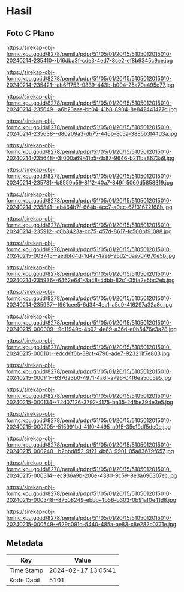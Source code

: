 # Hasil

## Foto C Plano

https://sirekap-obj-formc.kpu.go.id/8278/pemilu/pdpr/51/05/01/20/15/5105012015010-20240214-235410--b16dba3f-cde3-4ed7-8ce2-ef8b9345c9ce.jpg

https://sirekap-obj-formc.kpu.go.id/8278/pemilu/pdpr/51/05/01/20/15/5105012015010-20240214-235421--ab6f1753-9339-443b-b004-25a70a495e77.jpg

https://sirekap-obj-formc.kpu.go.id/8278/pemilu/pdpr/51/05/01/20/15/5105012015010-20240214-235649--a6b23aaa-bb04-41b8-8904-8e842441477d.jpg

https://sirekap-obj-formc.kpu.go.id/8278/pemilu/pdpr/51/05/01/20/15/5105012015010-20240214-235638--d80209a3-db75-446b-8c5a-3885b3f44d3a.jpg

https://sirekap-obj-formc.kpu.go.id/8278/pemilu/pdpr/51/05/01/20/15/5105012015010-20240214-235648--3f000a69-41b5-4b87-9646-b211ba8673a9.jpg

https://sirekap-obj-formc.kpu.go.id/8278/pemilu/pdpr/51/05/01/20/15/5105012015010-20240214-235731--b8559b59-8112-40a7-849f-5060d5858319.jpg

https://sirekap-obj-formc.kpu.go.id/8278/pemilu/pdpr/51/05/01/20/15/5105012015010-20240214-235841--eb464b7f-664b-4cc7-a0ec-67f31672168b.jpg

https://sirekap-obj-formc.kpu.go.id/8278/pemilu/pdpr/51/05/01/20/15/5105012015010-20240214-235912--c0b8423a-cc75-457d-8617-fc500bf91088.jpg

https://sirekap-obj-formc.kpu.go.id/8278/pemilu/pdpr/51/05/01/20/15/5105012015010-20240215-003745--aedbfd4d-1d42-4a99-95d2-0ae7d4670e5b.jpg

https://sirekap-obj-formc.kpu.go.id/8278/pemilu/pdpr/51/05/01/20/15/5105012015010-20240214-235936--6462e641-3a48-4dbb-82c1-35fa2e5bc2eb.jpg

https://sirekap-obj-formc.kpu.go.id/8278/pemilu/pdpr/51/05/01/20/15/5105012015010-20240214-235937--f961cee5-6d34-4ea1-a5c9-416297a32a8c.jpg

https://sirekap-obj-formc.kpu.go.id/8278/pemilu/pdpr/51/05/01/20/15/5105012015010-20240215-000009--9c11949c-4b02-4e89-a36d-e0b5476e3a28.jpg

https://sirekap-obj-formc.kpu.go.id/8278/pemilu/pdpr/51/05/01/20/15/5105012015010-20240215-000101--edcd6f6b-39cf-4790-ade7-923211f7e803.jpg

https://sirekap-obj-formc.kpu.go.id/8278/pemilu/pdpr/51/05/01/20/15/5105012015010-20240215-000111--637623b0-4971-4a6f-a796-04f6ea5dc595.jpg

https://sirekap-obj-formc.kpu.go.id/8278/pemilu/pdpr/51/05/01/20/15/5105012015010-20240215-000134--72d07126-3792-4175-ba35-2dfbe394e3e5.jpg

https://sirekap-obj-formc.kpu.go.id/8278/pemilu/pdpr/51/05/01/20/15/5105012015010-20240215-000205--515991bd-41f0-4495-a915-35e19df5de0e.jpg

https://sirekap-obj-formc.kpu.go.id/8278/pemilu/pdpr/51/05/01/20/15/5105012015010-20240215-000240--b2bbd852-9f21-4b63-9901-05a83679f657.jpg

https://sirekap-obj-formc.kpu.go.id/8278/pemilu/pdpr/51/05/01/20/15/5105012015010-20240215-000314--ec936a9b-206e-4380-9c59-8e3a696307ec.jpg

https://sirekap-obj-formc.kpu.go.id/8278/pemilu/pdpr/51/05/01/20/15/5105012015010-20240215-000348--87508249-ebbb-4b56-b303-0b91af0e41d8.jpg

https://sirekap-obj-formc.kpu.go.id/8278/pemilu/pdpr/51/05/01/20/15/5105012015010-20240215-000549--629c091d-5440-485a-ae83-c8e282c0771e.jpg


## Metadata

| Key        | Value               |
| ---------- | ------------------- |
| Time Stamp | 2024-02-17 13:05:41 |
| Kode Dapil | 5101                |



